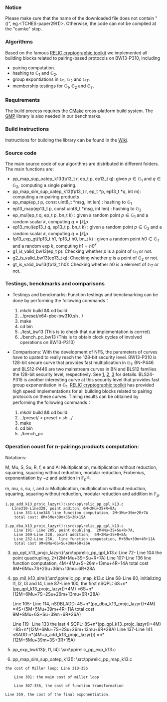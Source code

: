 ### Notice
Please make sure that the name of the  downloaded file does not contain "()", eg.<TCHES-paper29(1)>.
Otherwise, the code can not be complied at the "camke" step. 

### Algorithms

Based on the famous [RELIC cryptographic toolkit](https://github.com/relic-toolkit/relic) we implemented all building blocks related to pairing-based protocols on BW13-P310, including

 * pairing computation.
*  hashing to  $\mathbb{G}_1$ and $\mathbb{G}_2$.
*  group expontiations in  $\mathbb{G}_1$, $\mathbb{G}_2$ and  $\mathbb{G}_T$.
*  membership testings for $\mathbb{G}_1$, $\mathbb{G}_2$ and  $\mathbb{G}_T$.
### Requirements

The build process requires the [CMake](https://cmake.org/) cross-platform build system. The [GMP](https://gmplib.org/) library is also needed in our benchmarks.

### Build instructions

Instructions for building the library can be found in the [Wiki](https://github.com/relic-toolkit/relic/wiki/Building).


### Source code
  
The main source code of our algorithms are distributed in different folders.  The main functions are:
* pp_map_sup_oatep_k13(fp13_t r, ep_t p, ep13_t q): given $p\in  \mathbb{G}_1$ and $q\in \mathbb{G}_2$,  computing a single pairing.
* pp_map_sim_sup_oatep_k13(fp13_t r,  ep_t *p,   ep13_t *q, int m): computing a m-pairing products
* ep_map(ep_t p, const uint8_t *msg, int len) : hashing to $\mathbb{G}_1$
* ep13_map(ep13_t p, const uint8_t *msg, int len) : hashing to $\mathbb{G}_2$
* ep_mul(ep_t q, ep_t p, bn_t k) : given a random point $p\in \mathbb{G}_1$ and a random scalar $k$, computing $q=[k]p$
* ep13_mul(ep13_t q, ep13_t p, bn_t k) : given a random point $p\in \mathbb{G}_2$ and a random scalar $k$, computing $q=[k]p$
* fp13_exp_gt(fp13_t h1, fp13_t h0,  bn_t k) : given a random point $h0\in \mathbb{G}_T$ and a random exp $k$, computing $h1={h0}^k$
* g1_is_valid_bw13(ep_t p): Checking whether $p$ is a point of $\mathbb{G}_1$ or not.
* g2_is_valid_bw13(ep13_t q): Checking whether $q$ is a point of $\mathbb{G}_2$ or not.
* gt_is_valid_bw13(fp13_t h0): Checking whether $h0$ is a element of $\mathbb{G}_T$ or not.

### Testings, benckmarks and comparisons
* Testings and benckmarks: Function testings and benckmarking can be done by performing the following commands：

    1. mkdir build && cd build 
    2. ../preset/x64-pbc-bw310.sh ../
    3. make
    4. cd bin 
    5. ./test_bw13  (This is to check that our implementation is corrret)
    6. ./bench_pc_bw13 (This is to obtain clock cycles of involved operations on BW13-P310)
  
 * Comparisons: With the development of NFS, the parameters of curves have to upated to really reach the 128-bit security level. BW13-P310 is 128-bit secure curve that provides fast multiplication in  $\mathbb{G}_1$. BN-P446 and BLS12-P446 are two mainstream curves in BN and BLS12 families the 128-bit security level, respectievly. See [1](https://link.springer.com/chapter/10.1007/978-3-030-45388-6_19), [2](https://link.springer.com/article/10.1007/s00145-018-9280-5), [3](https://eprint.iacr.org/2019/485.pdf) for details. BLS24-P315 is another interesting curve at this security level that provides fast group exponentiation in $\mathbb{G}_1$. [RELIC cryptographic toolkit](https://github.com/relic-toolkit/relic) has provided high speed implementations for all building blocks related to pairing protocols on these curves. Timing results can be obtained by performing the following commands：
 
   1. mkdir build && cd build 
   2. ../preset/ < preset >.sh ../
   3. make
   4. cd bin 
   5. ./bench_pc

### Operation count for n-pairings products computation:
Notations:

 M, Mu, S, Su, R, f, e and A: Multiplication, multiplication without reduction, squaring, squaring without reduction, modular reduction, Frobenius, exponentiation by $-z$ and addition in $\mathbb{F}_{p^{13}}$.

m, mu, s, su, r, and a: Multiplication, multiplication without reduction, squaring, squaring without reduction, modular reduction and addition in $\mathbb{F}_{p}$.

    1.pp_add_k13_projc_lazyr():\src\pp\relic_pp_qpl_k13.c
       Line310-Line328, point additon, 6M+2Mu+3S+R+8A;
        Line 331-Line348 line function computation, 2M+3Mu+39m+2R+7A
        total cost: 8M+5Mu+39m+3S+3R+15A
    
    2.pp_dba_k13_projc_lazyr():\src\pp\relic_pp_qpl_k13.c
        Line 191- Line 205, point doubling,  2M+Mu+3S+Su+R+7A,
        Line 209-Line 228, point addition,  6M+2Mu+3S+R+8A;
        Line 232-Line 256,  line function computation, M+5Mu+39m+4R+11A
        total cost 9M+8Mu+6S+Su+39m+6R+26A
        
   3. pp_qpl_k13_projc_lazyr():\src\pp\relic_pp_qpl_k13.c
       Line 72- Line 104 the point quadrupling, 2*(2M+Mu+3S+Su+R+7A)
       Line 107-Line 136 line function computation, 4M+4Mu+S+26m+13mu+4R+14A
       total cost 8M+6Mu+7S+2Su+36m+13mu+6R+28A

   4. pp_mil_k13_sim():\src\pp\relic_pp_map_k13.c
      Line 68-Line 80,  initializing l1, l2, l3 and l4,
      Line 87-Line 100, the first nSQPL:
      6S+n*(pp_qpl_k13_projc_lazyr()+4M)
      =6S+n*(12M+6Mu+7S+2Su+26m+13mu+6R+28A)
      
      Line 105- Line 114, nSDBLADD:
      4S+n*(pp_dba_k13_projc_lazyr()+4M)
      =4S+(5M+5Mu+39m+4R+11A
      total cost 9M+8Mu+6S+Su+39m+6R+26A)
        
      Line 119- Line 133 the last 4 SQPL:
      8S+n*(pp_qpl_k13_projc_lazyr()+4M)
      =8S+n*(12M+6Mu+7S+2Su+26m+13mu+6R+28A)
      Line 137-Line 141: nSADD
      n*(4M+p_add_k13_projc_lazyr())
      =n*(12M+5Mu+39m+3S+3R+15A)

  5. pp_exp_bwk13(r, l1, l4): \src\pp\relic_pp_exp_k13.c

  6. pp_map_sim_sup_oatep_k13(): \src\pp\relic_pp_map_k13.c

    the cost of Miller loop: Line 310-356

        Line 301: the main cost of miller loop

        Line 307-356, the cost of function transformation

    Line 359, the cost of the final exponentiation.
